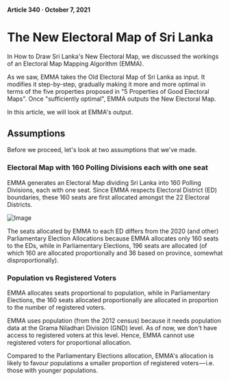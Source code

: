 #### Article 340 · October 7, 2021

# The New Electoral Map of Sri Lanka

In How to Draw Sri Lanka's New Electoral Map, we discussed the workings of an Electoral Map Mapping Algorithm (EMMA).

As we saw, EMMA takes the Old Electoral Map of Sri Lanka as input. It modifies it step-by-step, gradually making it more and more optimal in terms of the five properties proposed in "5 Properties of Good Electoral Maps". Once "sufficiently optimal", EMMA outputs the New Electoral Map.

In this article, we will look at EMMA's output.

## Assumptions

Before we proceed, let's look at two assumptions that we've made.

### Electoral Map with 160 Polling Divisions each with one seat

EMMA generates an Electoral Map dividing Sri Lanka into 160 Polling Divisions, each with one seat. Since EMMA respects Electoral District (ED) boundaries, these 160 seats are first allocated amongst the 22 Electoral Districts.

![Image](https://cdn-images-1.medium.com/max/800/1*5SoytupXNB1idn3Hcf9PNA.png)

The seats allocated by EMMA to each ED differs from the 2020 (and other) Parliamentary Election Allocations because EMMA allocates only 160 seats to the EDs, while in Parliamentary Elections, 196 seats are allocated (of which 160 are allocated proportionally and 36 based on province, somewhat disproportionally).

### Population vs Registered Voters

EMMA allocates seats proportional to population, while in Parliamentary Elections, the 160 seats allocated proportionally are allocated in proportion to the number of registered voters.

EMMA uses population (from the 2012 census) because it needs population data at the Grama Niladhari Division (GND) level. As of now, we don't have access to registered voters at this level. Hence, EMMA cannot use registered voters for proportional allocation.

Compared to the Parliamentary Elections allocation, EMMA's allocation is likely to favour populations a smaller proportion of registered voters — i.e. those with younger populations.